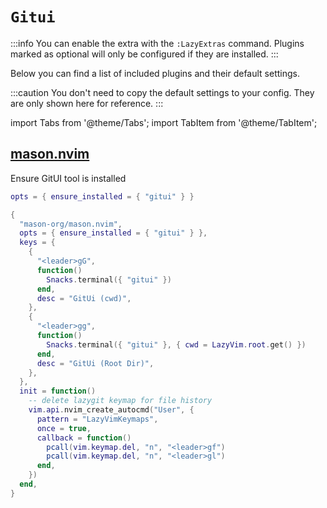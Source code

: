 # `Gitui`

<!-- plugins:start -->

:::info
You can enable the extra with the `:LazyExtras` command.
Plugins marked as optional will only be configured if they are installed.
:::

Below you can find a list of included plugins and their default settings.

:::caution
You don't need to copy the default settings to your config.
They are only shown here for reference.
:::

import Tabs from '@theme/Tabs';
import TabItem from '@theme/TabItem';

## [mason.nvim](https://github.com/mason-org/mason.nvim)

 Ensure GitUI tool is installed


<Tabs>

<TabItem value="opts" label="Options">

```lua
opts = { ensure_installed = { "gitui" } }
```

</TabItem>


<TabItem value="code" label="Full Spec">

```lua
{
  "mason-org/mason.nvim",
  opts = { ensure_installed = { "gitui" } },
  keys = {
    {
      "<leader>gG",
      function()
        Snacks.terminal({ "gitui" })
      end,
      desc = "GitUi (cwd)",
    },
    {
      "<leader>gg",
      function()
        Snacks.terminal({ "gitui" }, { cwd = LazyVim.root.get() })
      end,
      desc = "GitUi (Root Dir)",
    },
  },
  init = function()
    -- delete lazygit keymap for file history
    vim.api.nvim_create_autocmd("User", {
      pattern = "LazyVimKeymaps",
      once = true,
      callback = function()
        pcall(vim.keymap.del, "n", "<leader>gf")
        pcall(vim.keymap.del, "n", "<leader>gl")
      end,
    })
  end,
}
```

</TabItem>

</Tabs>

<!-- plugins:end -->
